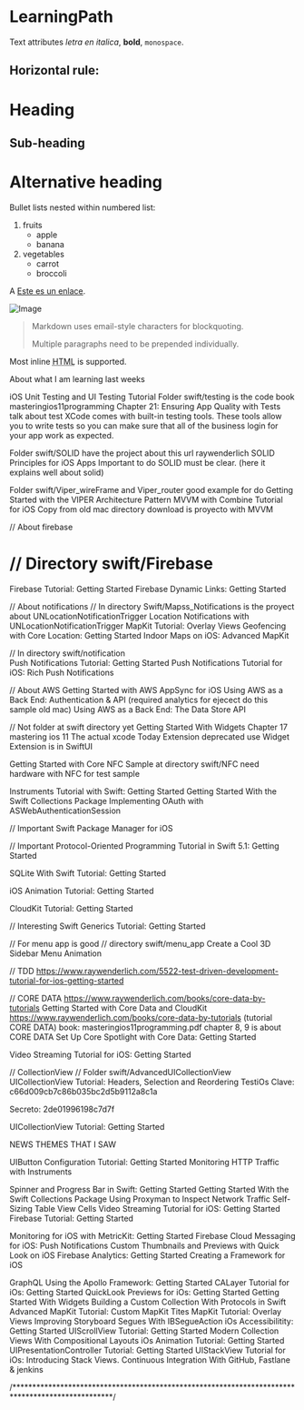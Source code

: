 # LearningPath

Text attributes _letra en italica_, **bold**, `monospace`.

Horizontal rule:
---

Heading
=======

Sub-heading
-----------

# Alternative heading #

Bullet lists nested within numbered list:

  1. fruits
     * apple
     * banana
  2. vegetables
     - carrot
     - broccoli

A [Este es un enlace](http://example.com).

![Image](Icon-pictures.png "icon")

> Markdown uses email-style
characters for blockquoting.
>
> Multiple paragraphs need to be prepended individually.

Most inline <abbr title="Hypertext Markup Language">HTML</abbr> is supported.

About what I am learning last weeks

iOS Unit Testing and UI Testing Tutorial
Folder swift/testing is the code
book masteringios11programming 
Chapter 21: Ensuring App Quality with Tests 
talk about test
XCode comes with built-in testing tools. These tools allow you to write tests so you can make sure that all of the business 
login for your app work as expected.

Folder swift/SOLID have the project about this url raywenderlich
SOLID Principles for iOS Apps
Important to do SOLID must be clear. (here it explains well about solid)

Folder swift/Viper_wireFrame and Viper_router good example for do
Getting Started with the VIPER Architecture Pattern
MVVM with Combine Tutorial for iOS
Copy from old mac directory download is proyecto with MVVM

// About firebase
# // Directory swift/Firebase #
Firebase Tutorial: Getting Started
Firebase Dynamic Links: Getting Started

// About notifications 
// In directory Swift/Mapss_Notifications is the proyect about UNLocationNotificationTrigger
Location Notifications with UNLocationNotificationTrigger
MapKit Tutorial: Overlay Views
Geofencing with Core Location: Getting Started
Indoor Maps on iOS: Advanced MapKit

// In directory swift/notification  
Push Notifications Tutorial: Getting Started
Push Notifications Tutorial for iOS: Rich Push Notifications


// About AWS 
Getting Started with AWS AppSync for iOS
Using AWS as a Back End: Authentication & API (required analytics for ejecect do this sample old mac)
Using AWS as a Back End: The Data Store API


// Not folder at swift directory yet
Getting Started With Widgets
Chapter 17 mastering ios 11 
The actual xcode Today  Extension deprecated use Widget Extension is in SwiftUI

Getting Started with Core NFC
Sample at directory swift/NFC need hardware with NFC for test sample


Instruments Tutorial with Swift: Getting Started
Getting Started With the Swift Collections Package
Implementing OAuth with ASWebAuthenticationSession


// Important
Swift Package Manager for iOS

// Important
Protocol-Oriented Programming Tutorial in Swift 5.1: Getting Started


SQLite With Swift Tutorial: Getting Started

iOS Animation Tutorial: Getting Started

CloudKit Tutorial: Getting Started

// Interesting
Swift Generics Tutorial: Getting Started

// For menu app is good
// directory swift/menu_app
Create a Cool 3D Sidebar Menu Animation


// TDD
https://www.raywenderlich.com/5522-test-driven-development-tutorial-for-ios-getting-started

// CORE DATA
https://www.raywenderlich.com/books/core-data-by-tutorials
Getting Started with Core Data and CloudKit
https://www.raywenderlich.com/books/core-data-by-tutorials (tutorial CORE DATA)
book: masteringios11programming.pdf chapter 8, 9 is about CORE DATA
Set Up Core Spotlight with Core Data: Getting Started


Video Streaming Tutorial for iOS: Getting Started



// CollectionView
// Folder swift/AdvancedUICollectionView
UICollectionView Tutorial: Headers, Selection and Reordering
	TestiOs
Clave:
c66d009cb7c86b035bc2d5b9112a8c1a

Secreto:
2de01996198c7d7f

UICollectionView Tutorial: Getting Started

NEWS THEMES THAT I SAW 

UIButton Configuration Tutorial: Getting Started
Monitoring HTTP Traffic with Instruments

Spinner and Progress Bar in Swift: Getting Started
Getting Started With the Swift Collections Package
Using Proxyman to Inspect Network Traffic
Self-Sizing Table View Cells
Video Streaming Tutorial for iOS: Getting Started
Firebase Tutorial: Getting Started

Monitoring for iOS with MetricKit: Getting Started
Firebase Cloud Messaging for iOS: Push Notifications
Custom Thumbnails and Previews with Quick Look on iOS
Firebase Analytics: Getting Started
Creating a Framework for iOS


GraphQL Using the Apollo Framework: Getting Started
CALayer Tutorial for iOs: Getting Started
QuickLook Previews for iOs: Getting Started
Getting Started With Widgets
Building a Custom Collection With Protocols in Swift
Advanced MapKit Tutorial: Custom MapKit Tites
MapKit Tutorial: Overlay Views
Improving Storyboard Segues With IBSegueAction
iOs Accessibilitity: Getting Started
UIScrollView Tutorial: Getting Started
Modern Collection Views With Compositional Layouts
iOs Animation Tutorial: Getting Started
UIPresentationController Tutorial: Getting Started
UIStackView Tutorial for iOs: Introducing Stack Views.
Continuous Integration With GitHub, Fastlane & jenkins

/*************************************************************************************************/

















